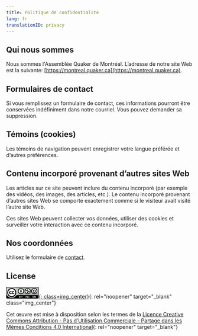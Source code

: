 ```yaml
--- 
title: Politique de confidentialité
lang: fr
translationID: privacy
---
```

## Qui nous sommes
Nous sommes l'Assemblée Quaker de Montréal. L’adresse de notre site Web est la suivante: [https://montreal.quaker.ca](https://montreal.quaker.ca).

## Formulaires de contact
Si vous remplissez un formulaire de contact, ces informations pourront être conservées indéfiniment dans notre courriel. Vous pouvez demander sa suppression.

## Témoins (cookies)
Les témoins de navigation peuvent enregistrer votre langue préférée et d’autres préférences.

## Contenu incorporé provenant d’autres sites Web
Les articles sur ce site peuvent inclure du contenu incorporé (par exemple des vidéos, des images, des articles, etc.). Le contenu incorporé provenant d’autres sites Web se comporte exactement comme si le visiteur avait visité l’autre site Web.

Ces sites Web peuvent collecter vos données, utiliser des cookies et surveiller votre interaction avec ce contenu incorporé.

## Nos coordonnées
Utilisez le formulaire de [contact](/contact-fr.md).

## License
[![Licence Creative Commons](/assets/images/cc_logo.png){: class=img_center}](https://creativecommons.org/licenses/by-nc-sa/4.0/deed.fr){: rel="noopener" target="_blank" class="img_center"}

Cet œuvre est mise à disposition selon les termes de la [Licence Creative Commons Attribution - Pas d’Utilisation Commerciale - Partage dans les Mêmes Conditions 4.0 International](http://creativecommons.org/licenses/by-nc-sa/4.0/deed.fr){: rel="noopener" target="_blank"}
